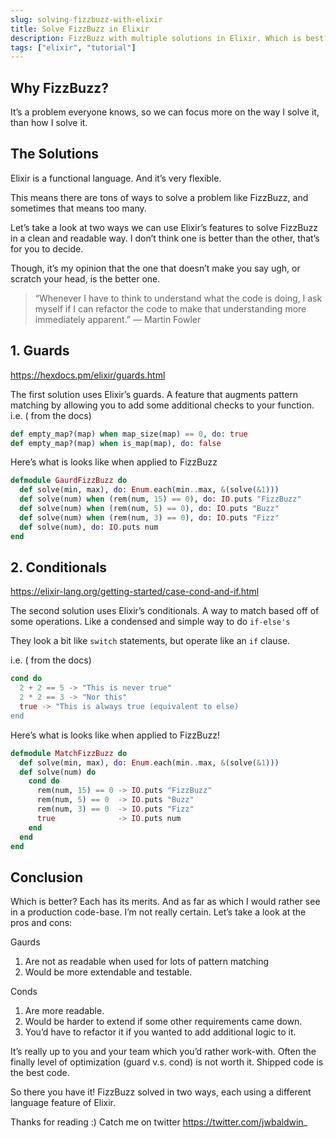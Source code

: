 ```yaml
---
slug: solving-fizzbuzz-with-elixir
title: Solve FizzBuzz in Elixir
description: FizzBuzz with multiple solutions in Elixir. Which is best?
tags: ["elixir", "tutorial"]
---
```


## Why FizzBuzz?
It’s a problem everyone knows, so we can focus more on the way I solve it, than how I solve it.

## The Solutions
Elixir is a functional language. And it’s very flexible.

This means there are tons of ways to solve a problem like FizzBuzz, and sometimes that means too many.

Let’s take a look at two ways we can use Elixir’s features to solve FizzBuzz in a clean and readable way. I don’t think one is better than the other, that’s for you to decide.

Though, it’s my opinion that the one that doesn’t make you say ugh, or scratch your head, is the better one.

>“Whenever I have to think to understand what the code is doing, I ask myself if I can refactor the code to make that understanding more immediately apparent.”
— Martin Fowler

## 1. Guards
https://hexdocs.pm/elixir/guards.html

The first solution uses Elixir’s guards. A feature that augments pattern matching by allowing you to add some additional checks to your function.
i.e. ( from the docs)

```elixir
def empty_map?(map) when map_size(map) == 0, do: true
def empty_map?(map) when is_map(map), do: false
```

Here’s what is looks like when applied to FizzBuzz
```elixir
defmodule GaurdFizzBuzz do
  def solve(min, max), do: Enum.each(min..max, &(solve(&1)))
  def solve(num) when (rem(num, 15) == 0), do: IO.puts "FizzBuzz"
  def solve(num) when (rem(num, 5) == 0), do: IO.puts "Buzz"
  def solve(num) when (rem(num, 3) == 0), do: IO.puts "Fizz"
  def solve(num), do: IO.puts num
end
```


## 2. Conditionals
https://elixir-lang.org/getting-started/case-cond-and-if.html

The second solution uses Elixir’s conditionals. 
A way to match based off of some operations. Like a condensed and simple way to do `if-else's`

They look a bit like `switch` statements, but operate like an `if` clause.

i.e. ( from the docs)
```elixir
cond do
  2 + 2 == 5 -> "This is never true"
  2 * 2 == 3 -> "Nor this"
  true -> "This is always true (equivalent to else)
end
```

Here’s what is looks like when applied to FizzBuzz!
```elixir
defmodule MatchFizzBuzz do
  def solve(min, max), do: Enum.each(min..max, &(solve(&1)))
  def solve(num) do
    cond do
      rem(num, 15) == 0 -> IO.puts "FizzBuzz"
      rem(num, 5) == 0  -> IO.puts "Buzz"
      rem(num, 3) == 0  -> IO.puts "Fizz"
      true              -> IO.puts num
    end
  end
end
```

## Conclusion
Which is better? Each has its merits. And as far as which I would rather see in a production code-base. I’m not really certain. Let’s take a look at the pros and cons:

Gaurds
1. Are not as readable when used for lots of pattern matching
2. Would be more extendable and testable.

Conds
1. Are more readable.
2. Would be harder to extend if some other requirements came down.
3. You’d have to refactor it if you wanted to add additional logic to it.

It’s really up to you and your team which you’d rather work-with. Often the finally level of optimization (guard v.s. cond) is not worth it. Shipped code is the best code.

So there you have it! FizzBuzz solved in two ways, each using a different language feature of Elixir.

Thanks for reading :)
Catch me on twitter https://twitter.com/jwbaldwin_
